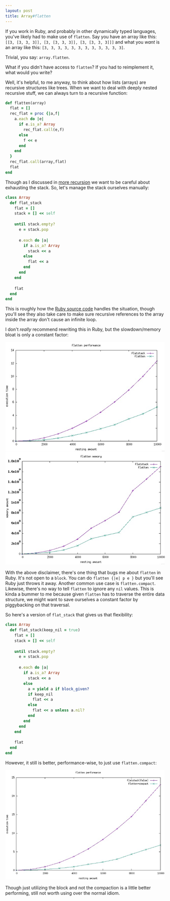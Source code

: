 ```yaml
---
layout: post
title: Array#flatten
---
```


If you work in Ruby, and probably in other dynamically typed languages,
you've likely had to make use of `flatten`. Say you have an array like
this: `[[3, [3, 3, 3]], [3, [3, 3, 3]], [3, [3, 3, 3]]]` and what you
_want_ is an array like this: `[3, 3, 3, 3, 3, 3, 3, 3, 3, 3, 3, 3]`.

Trivial, you say: `array.flatten`.

What if you didn't have access to `flatten`? If you had to reimplement it,
what would you write?

Well, it's helpful, to me anyway, to think about how lists (arrays) are
recursive structures like trees. When we want to deal with deeply nested
recursive stuff, we can always turn to a recursive function:

```ruby
def flatten(array)
  flat = []
  rec_flat = proc {|a,f|
    a.each do |e|
      if e.is_a? Array
        rec_flat.call(e,f)
      else
        f << e
      end
    end
  }
  rec_flat.call(array,flat)
  flat
end
```

Though as I discussed in [more
recursion](http://mooreniemi.github.io/2016/09/08/more-recursion.html) we
want to be careful about exhausting the stack. So, let's manage the stack
ourselves manually:

```ruby
class Array
  def flat_stack
    flat = []
    stack = [] << self

    until stack.empty?
      e = stack.pop

      e.each do |a|
        if a.is_a? Array
          stack << a
        else
          flat << a
        end
      end
    end

    flat
  end
end
```

This is roughly how the [Ruby source
code](https://github.com/ruby/ruby/blob/trunk/array.c#L4533) handles the
situation, though you'll see they also take care to make sure recursive
references to the array inside the array don't cause an infinite loop.

I don't _really_ recommend rewriting this in Ruby, but the slowdown/memory
bloat is only a constant factor:

![performance of flatten vs flat_stack](/images/flatten_performance.jpg)
![memory usage of flatten vs flat_stack](/images/flatten_memory.jpg)

With the above disclaimer, there's one thing that bugs me about `flatten`
in Ruby. It's not open to a `block`. You can do `flatten {|e| p e }` but
you'll see Ruby just throws it away. Another common use case is
`flatten.compact`. Likewise, there's no way to tell `flatten` to ignore
any `nil` values. This is kinda a bummer to me because given `flatten` has
to traverse the entire data structure, we might want to save ourselves
a constant factor by piggybacking on that traversal.

So here's a version of `flat_stack` that gives us that flexibility:

```ruby
class Array
  def flat_stack(keep_nil = true)
    flat = []
    stack = [] << self

    until stack.empty?
      e = stack.pop

      e.each do |a|
        if a.is_a? Array
          stack << a
        else
          a = yield a if block_given?
          if keep_nil
            flat << a
          else
            flat << a unless a.nil?
          end
        end
      end
    end

    flat
  end
end
```

However, it still is better, performance-wise, to just use
`flatten.compact`:

![flat_stack](/images/flatstack.jpg)

Though just utilizing the block and not the compaction is a little better
performing, still not worth using over the normal idiom.
